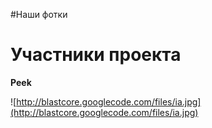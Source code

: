#Наши фотки

# Участники проекта #

**Peek**

![http://blastcore.googlecode.com/files/ia.jpg](http://blastcore.googlecode.com/files/ia.jpg)